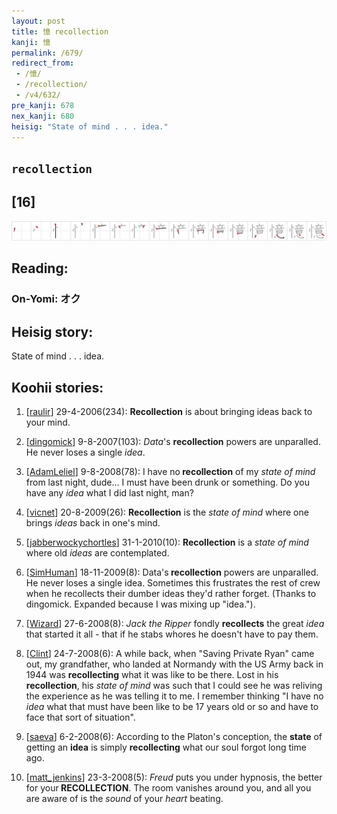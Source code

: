 ```yaml
---
layout: post
title: 憶 recollection
kanji: 憶
permalink: /679/
redirect_from:
 - /憶/
 - /recollection/
 - /v4/632/
pre_kanji: 678
nex_kanji: 680
heisig: "State of mind . . . idea."
---
```


## `recollection`

## [16]

<div class="stroke"><img src="../images/E686B6.png" /></div>

## Reading:

### On-Yomi: オク

## Heisig story:

State of mind . . . idea.

## Koohii stories:

1) [<a href="http://kanji.koohii.com/profile/raulir">raulir</a>] 29-4-2006(234): <strong>Recollection</strong> is about bringing ideas back to your mind.

2) [<a href="http://kanji.koohii.com/profile/dingomick">dingomick</a>] 9-8-2007(103): <em>Data</em>&#039;s <strong>recollection</strong> powers are unparalled. He never loses a single <em>idea</em>.

3) [<a href="http://kanji.koohii.com/profile/AdamLeliel">AdamLeliel</a>] 9-8-2008(78): I have no<strong> recollection</strong> of my <em>state of mind</em> from last night, dude... I must have been drunk or something. Do you have any <em>idea</em> what I did last night, man?

4) [<a href="http://kanji.koohii.com/profile/vicnet">vicnet</a>] 20-8-2009(26): <strong>Recollection</strong> is the <em>state of mind</em> where one brings <em>ideas</em> back in one&#039;s mind.

5) [<a href="http://kanji.koohii.com/profile/jabberwockychortles">jabberwockychortles</a>] 31-1-2010(10): <strong>Recollection</strong> is a <em>state of mind</em> where old <em>ideas</em> are contemplated.

6) [<a href="http://kanji.koohii.com/profile/SimHuman">SimHuman</a>] 18-11-2009(8): Data&#039;s<strong> recollection</strong> powers are unparalled. He never loses a single idea. Sometimes this frustrates the rest of crew when he recollects their dumber ideas they&#039;d rather forget. (Thanks to dingomick. Expanded because I was mixing up &quot;idea.&quot;).

7) [<a href="http://kanji.koohii.com/profile/Wizard">Wizard</a>] 27-6-2008(8): <em>Jack the Ripper</em> fondly <strong>recollects</strong> the great <em>idea</em> that started it all - that if he stabs whores he doesn&#039;t have to pay them.

8) [<a href="http://kanji.koohii.com/profile/Clint">Clint</a>] 24-7-2008(6): A while back, when &quot;Saving Private Ryan&quot; came out, my grandfather, who landed at Normandy with the US Army back in 1944 was <strong>recollecting</strong> what it was like to be there. Lost in his<strong> recollection</strong>, his <em>state of mind</em> was such that I could see he was reliving the experience as he was telling it to me. I remember thinking &quot;I have no <em>idea</em> what that must have been like to be 17 years old or so and have to face that sort of situation&quot;.

9) [<a href="http://kanji.koohii.com/profile/saeva">saeva</a>] 6-2-2008(6): According to the Platon&#039;s conception, the <strong>state</strong> of getting an <strong>idea</strong> is simply <strong>recollecting</strong> what our soul forgot long time ago.

10) [<a href="http://kanji.koohii.com/profile/matt_jenkins">matt_jenkins</a>] 23-3-2008(5): <em>Freud</em> puts you under hypnosis, the better for your<strong> RECOLLECTION</strong>. The room vanishes around you, and all you are aware of is the <em>sound</em> of your <em>heart</em> beating.
